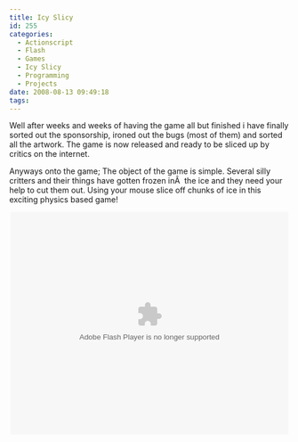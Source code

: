 ```yaml
---
title: Icy Slicy
id: 255
categories:
  - Actionscript
  - Flash
  - Games
  - Icy Slicy
  - Programming
  - Projects
date: 2008-08-13 09:49:18
tags:
---
```


Well after weeks and weeks of having the game all but finished i have finally sorted out the sponsorship, ironed out the bugs (most of them) and sorted all the artwork. The game is now released and ready to be sliced up by critics on the internet.

<!--more-->

Anyways onto the game; The object of the game is simple. Several silly critters and their things have gotten frozen inÂ  the ice and they need your help to cut them out. Using your mouse slice off chunks of ice in this exciting physics based game!
<p style="text-align: center;"><object width="500" height="400" data="https://www.mikecann.co.uk/projects/icyslicy/IcySlicy.swf" type="application/x-shockwave-flash"><param name="quality" value="high" /><param name="name" value="IcySlicy" /><param name="src" value="https://www.mikecann.co.uk/projects/icyslicy/IcySlicy.swf" /><param name="bgcolor" value="#ffffff" /></object>